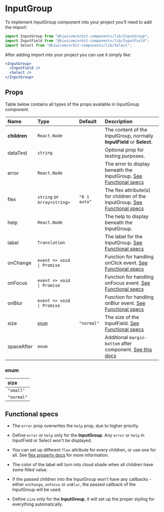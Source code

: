 # InputGroup

To implement InputGroup component into your project you'll need to add the import:

```jsx
import InputGroup from "@kiwicom/orbit-components/lib/InputGroup";
import InputField from "@kiwicom/orbit-components/lib/InputField";
import Select from "@kiwicom/orbit-components/lib/Select";
```

After adding import into your project you can use it simply like:

```jsx
<InputGroup>
  <InputField />
  <Select />
</InputGroup>
```

## Props

Table below contains all types of the props available in InputGroup component.

| Name         | Type                        | Default      | Description                                                                                                                                                               |
| :----------- | :-------------------------- | :----------- | :------------------------------------------------------------------------------------------------------------------------------------------------------------------------ |
| **children** | `React.Node`                |              | The content of the InputGroup, normally **InputField** or **Select**.                                                                                                     |
| dataTest     | `string`                    |              | Optional prop for testing purposes.                                                                                                                                       |
| error        | `React.Node`                |              | The error to display beneath the InputGroup. [See Functional specs](#functional-specs)                                                                                    |
| flex         | `string` or `Array<string>` | `"0 1 auto"` | The flex attribute(s) for children of the InputGroup. [See Functional specs](#functional-specs)                                                                           |
| help         | `React.Node`                |              | The help to display beneath the InputGroup.                                                                                                                               |
| label        | `Translation`               |              | The label for the InputGroup. [See Functional specs](#functional-specs)                                                                                                   |
| onChange     | `event => void \| Promise`  |              | Function for handling onClick event. [See Functional specs](#functional-specs)                                                                                            |
| onFocus      | `event => void \| Promise`  |              | Function for handling onFocus event. [See Functional specs](#functional-specs)                                                                                            |
| onBlur       | `event => void \| Promise`  |              | Function for handling onBlur event. [See Functional specs](#functional-specs)                                                                                             |
| size         | [`enum`](#enum)             | `"normal"`   | The size of the InputField. [See Functional specs](#functional-specs)                                                                                                     |
| spaceAfter   | `enum`                      |              | Additional `margin-bottom` after component. [See this docs](https://github.com/kiwicom/orbit-components/tree/master/packages/orbit-components/src/common/getSpacingToken) |

### enum

| size       |
| :--------- |
| `"small"`  |
| `"normal"` |

## Functional specs

- The `error` prop overwrites the `help` prop, due to higher priority.

- Define `error` or `help` only for the **InputGroup**. Any `error` or `help` in InputField or Select won't be displayed.

- You can set up different `flex` attribute for every children, or use one for all. See [flex property docs](https://www.w3schools.com/cssref/css3_pr_flex.asp) for more information.

- The color of the label will turn into cloud shade when all children have some filled value.

- If the passed children into the InputGroup won't have any callbacks - either `onChange`, `onFocus` or `onBlur`, the passed callback of the InputGroup will be used.

- Define `size` only for the **InputGroup**, it will set up the proper styling for everything automatically.
